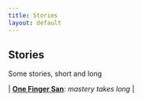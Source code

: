 ```yaml
---
title: Stories
layout: default
---
```





## Stories 

Some stories, short and long

| [**One Finger San**](/Stories/One_Finger_San): *mastery takes long* | 

